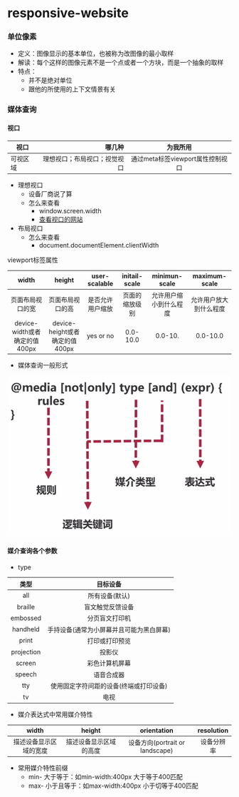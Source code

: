 # responsive-website
### 单位像素
- 定义：图像显示的基本单位，也被称为改图像的最小取样
- 解读：每个这样的图像元素不是一个点或者一个方块，而是一个抽象的取样
- 特点：
    - 并不是绝对单位
    - 跟他的所使用的上下文情景有关
### 媒体查询
#### 视口
| 视口 | 哪几种 | 为我所用 |
| -------- | -----: | :----: |
| 可视区域 | 理想视口；布局视口；视觉视口 | 通过meta标签viewport属性控制视口 |
- 理想视口
    - 设备厂商说了算
    - 怎么来查看
        - window.screen.width
        - [查看视口的网站](http://viewportsizes.com/)
- 布局视口
    - 怎么来查看
        - document.documentElement.clientWidth

viewport标签属性

| width | height | user-scalable | initail-scale | minimun-scale | maximum-scale |
| :--------: | :--------: | :--------: | :--------: | :--------: | :--------: |
| 页面布局视口的宽 | 页面布局视口的高 | 是否允许用户缩放 | 页面的缩放级别 | 允许用户缩小到什么程度 | 允许用户放大到什么程度 |
| device-width或者确定的值400px | device-height或者确定的值400px | yes or no | 0.0-10.0 | 0.0-10. | 0.0-10.0 |
- 媒体查询一般形式

![媒体查询一般形式](https://github.com/fangfeiyue/responsive-website/blob/master/imgs/media.png)

#### 媒介查询各个参数
- type

| 类型 | 目标设备 |
|:-------:|:-------:|
| all | 所有设备(默认) |
| braille | 盲文触觉反馈设备 |
| embossed | 分页盲文打印机 |
| handheld | 手持设备(通常为小屏幕并且可能为黑白屏幕) |
| print | 打印或打印预览 |
| projection | 投影仪 |
| screen | 彩色计算机屏幕 |
| speech | 语音合成器 |
| tty | 使用固定字符间距的设备(终端或打印设备) |
| tv | 电视 |

-  媒介表达式中常用媒介特性

| width | height | orientation | resolution |
|:-------:|:-------:|:-------:|:-------:|
| 描述设备显示区域的宽度 | 描述设备显示区域的高度 | 设备方向(portrait or landscape) | 设备分辨率 |

- 常用媒介特性前缀
    - min-
    大于等于：如min-width:400px 大于等于400匹配
    - max-
    小于且等于：如max-width:400px 小于切等于400匹配
    